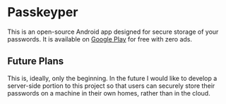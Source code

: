 # Passkeyper
This is an open-source Android app designed for secure storage of your passwords. It is available on [Google Play](https://play.google.com/store/apps/details?id=com.passkeyper.android) for free with zero ads.

## Future Plans
This is, ideally, only the beginning. In the future I would like to develop a server-side portion to this project so that users can securely store their passwords on a machine in their own homes, rather than in the cloud.
